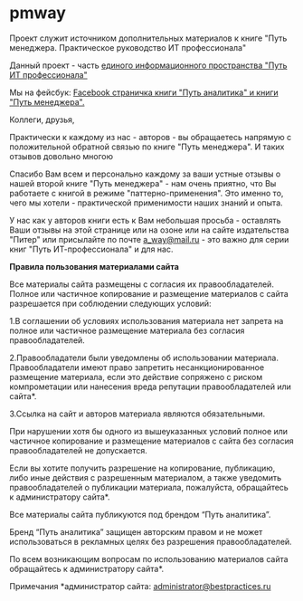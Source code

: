 # pmway
Проект служит источником дополнительных материалов к книге "Путь менеджера. Практическое руководство ИТ профессионала"

Данный проект - часть [единого информационного пространства "Путь ИТ профессионала"](http://bp4you.ru)  


Мы на фейсбук:
[Facebook страничка книги "Путь аналитика" и книги "Путь менеджера". ](https://www.facebook.com/sapmway/) 


Коллеги, друзья, 

Практически к каждому из нас - авторов - вы обращаетесь напрямую с положительной обратной связью по книге "Путь менеджера". И таких отзывов довольно многою 

Спасибо Вам всем и персонально каждому за ваши устные отзывы о нашей второй книге "Путь менеджера" - нам очень приятно, что Вы работаете с книгой в режиме "паттерно-применения". Это именно то, чего мы хотели - практической применимости наших знаний и опыта. 

У нас как у авторов книги есть к Вам небольшая просьба - оставлять Ваши отзывы на этой странице или на озоне или на сайте издательства "Питер" или присылайте по почте a_way@mail.ru - это важно для серии книг "Путь ИТ-профессионала" и для нас. 

**Правила пользования материалами сайта**

Все материалы сайта размещены с согласия их правообладателей. Полное или частичное копирование и размещение материалов с сайта разрешается при соблюдении следующих условий:

1.В соглашении об условиях использования материала нет запрета на полное или частичное размещение материала без согласия правообладателей.

2.Правообладатели были уведомлены об использовании материала. 
Правообладатели имеют право запретить несанкционированное размещение материала, если это действие сопряжено с риском компрометации или нанесения вреда репутации правообладателей или сайта*.

3.Ссылка на сайт и авторов материала являются обязательными.

При нарушении хотя бы одного из вышеуказанных условий полное или частичное копирование и размещение материалов с сайта без согласия правообладателей не допускается.

Если вы хотите получить разрешение на копирование, публикацию, либо иные действия с разрешенным материалом, а также уведомить правообладателей о публикации материала, пожалуйста, обращайтесь к администратору сайта*.

Все материалы сайта публикуются под брендом “Путь аналитика”.

Бренд “Путь аналитика” защищен авторским правом и не может использоваться в рекламных целях без разрешения правообладателей.

По всем возникающим вопросам по использованию материалов сайта обращайтесь к администратору сайта*.

Примечания
*администратор сайта: administrator@bestpractices.ru
